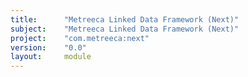 ```yaml
---
title:      "Metreeca Linked Data Framework (Next)"
subject:    "Metreeca Linked Data Framework (Next)"
project:    "com.metreeca:next"
version:    "0.0"
layout:     module
---
```

